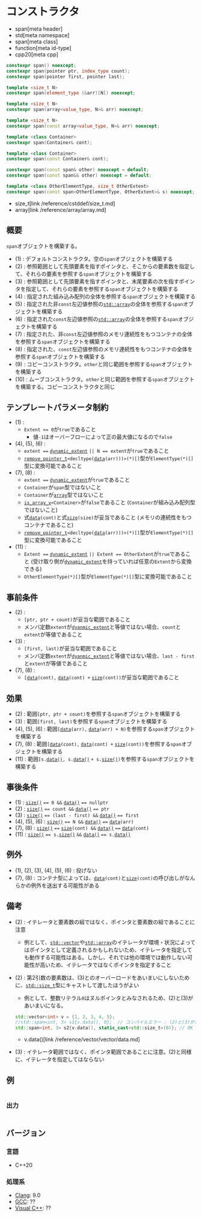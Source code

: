 # コンストラクタ
* span[meta header]
* std[meta namespace]
* span[meta class]
* function[meta id-type]
* cpp20[meta cpp]

```cpp
constexpr span() noexcept;                                             // (1)
constexpr span(pointer ptr, index_type count);                         // (2)
constexpr span(pointer first, pointer last);                           // (3)

template <size_t N>
constexpr span(element_type (&arr)[N]) noexcept;                       // (4)

template <size_t N>
constexpr span(array<value_type, N>& arr) noexcept;                    // (5)

template <size_t N>
constexpr span(const array<value_type, N>& arr) noexcept;              // (6)

template <class Container>
constexpr span(Container& cont);                                       // (7)

template <class Container>
constexpr span(const Container& cont);                                 // (8)

constexpr span(const span& other) noexcept = default;                  // (9)
constexpr span(const span&& other) noexcept = default;                 // (10)

template <class OtherElementType, size_t OtherExtent>
constexpr span(const span<OtherElementType, OtherExtent>& s) noexcept; // (11)
```
* size_t[link /reference/cstddef/size_t.md]
* array[link /reference/array/array.md]

## 概要
`span`オブジェクトを構築する。

- (1) : デフォルトコンストラクタ。空の`span`オブジェクトを構築する
- (2) : 参照範囲として先頭要素を指すポインタと、そこからの要素数を指定して、それらの要素を参照する`span`オブジェクトを構築する
- (3) : 参照範囲として先頭要素を指すポインタと、末尾要素の次を指すポインタを指定して、それらの要素を参照する`span`オブジェクトを構築する
- (4) : 指定された組み込み配列の全体を参照する`span`オブジェクトを構築する
- (5) : 指定された非`const`左辺値参照の[`std::array`](/reference/array/array.md)の全体を参照する`span`オブジェクトを構築する
- (6) : 指定された`const`左辺値参照の[`std::array`](/reference/array/array.md)の全体を参照する`span`オブジェクトを構築する
- (7) : 指定された、非`const`左辺値参照のメモリ連続性をもつコンテナの全体を参照する`span`オブジェクトを構築する
- (8) : 指定された、`const`左辺値参照のメモリ連続性をもつコンテナの全体を参照する`span`オブジェクトを構築する
- (9) : コピーコンストラクタ。`other`と同じ範囲を参照する`span`オブジェクトを構築する
- (10) : ムーブコンストラクタ。`other`と同じ範囲を参照する`span`オブジェクトを構築する。コピーコンストラクタと同じ


## テンプレートパラメータ制約
- (1) :
    - `Extent <= 0`が`true`であること
        - 値`-1`はオーバーフローによって正の最大値になるので`false`
- (4), (5), (6) :
    - `extent ==` [`dynamic_extent`](/reference/span/dynamic_extent.md.nolink) `|| N == extent`が`true`であること
    - [`remove_pointer_t`](/reference/type_traits/remove_pointer.md)`<decltype(`[`data`](/reference/iterator/data.md)`(arr)))>(*)[]`型が`ElementType(*)[]`型に変換可能であること
- (7), (8) :
    - `extent ==` [`dynamic_extent`](/reference/span/dynamic_extent.md.nolink)が`true`であること
    - `Container`が`span`型ではないこと
    - `Container`が[`array`](/reference/array/array.md)型ではないこと
    - [`is_array_v`](/reference/type_traits/is_array.md)`<Container>`が`false`であること (`Container`が組み込み配列型ではないこと)
    - 式[`data`](/reference/iterator/data.md)`(cont)`と式[`size`](/reference/iterator/size.md)`(size)`が妥当であること (メモリの連続性をもつコンテナであること)
    - [`remove_pointer_t`](/reference/type_traits/remove_pointer.md)`<decltype(`[`data`](/reference/iterator/data.md)`(arr)))>(*)[]`型が`ElementType(*)[]`型に変換可能であること
- (11) :
    - `Extent ==` [`dynamic_extent`](/reference/span/dynamic_extent.md.nolink) `|| Extent == OtherExtent`が`true`であること (受け取り側が[`dynamic_extent`](/reference/span/dynamic_extent.md.nolink)を持っていれば任意の`Extent`から変換できる)
    - `OtherElementType(*)[]`型が`ElementType(*)[]`型に変換可能であること


## 事前条件
- (2) :
    - `[ptr, ptr + count)`が妥当な範囲であること
    - メンバ定数`extent`が[`dyanmic_extent`](/reference/span/dynamic_extent.md.nolink)と等値ではない場合、`count`と`extent`が等値であること
- (3) :
    - `[first, last)`が妥当な範囲であること
    - メンバ定数`extent`が[`dyanmic_extent`](/reference/span/dynamic_extent.md.nolink)と等値ではない場合、`last - first`と`extent`が等値であること
- (7), (8) :
    - `[`[`data`](/reference/iterator/data.md)`(cont),` [`data`](/reference/iterator/data.md)`(cont) +` [`size`](/reference/iterator/size.md)`(cont))`が妥当な範囲であること


## 効果
- (2) : 範囲`[ptr, ptr + count)`を参照する`span`オブジェクトを構築する
- (3) : 範囲`[first, last)`を参照する`span`オブジェクトを構築する
- (4), (5), (6) : 範囲`[`[`data`](/reference/iterator/data.md)`(arr),` [`data`](/reference/iterator/data.md)`(arr) + N)`を参照する`span`オブジェクトを構築する
- (7), (8) : 範囲`[`[`data`](/reference/iterator/data.md)`(cont),` [`data`](/reference/iterator/data.md)`(cont) +` [`size`](/reference/iterator/size.md)`(cont))`を参照する`span`オブジェクトを構築する
- (11) : 範囲`[s.`[`data()`](data.md)`, s.`[`data()`](data.md) `+ s.`[`size()`](size.md)`)`を参照する`span`オブジェクトを構築する


## 事後条件
- (1) : [`size()`](size.md) `== 0 &&` [`data()`](data.md) `== nullptr`
- (2) : [`size()`](size.md) `== count &&` [`data()`](data.md) `== ptr`
- (3) : [`size()`](size.md) `== (last - first) &&` [`data()`](data.md) `== first`
- (4), (5), (6) : [`size()`](size.md) `== N &&` [`data()`](data.md) `==` [`data`](/reference/iterator/data.md)`(arr)`
- (7), (8) : [`size()`](size.md) `==` [`size`](/reference/iterator/size.md)`(cont) &&` [`data()`](data.md) `==` [`data`](/reference/iterator/data.md)`(cont)`
- (11) : [`size()`](size.md) `== s.`[`size()`](size.md) `&&` [`data()`](data.md) `== s.`[`data()`](data.md)


## 例外
- (1), (2), (3), (4), (5), (6) : 投げない
- (7), (8) : コンテナ型によっては、[`data`](/reference/iterator/data.md)`(cont)`と[`size`](/reference/iterator/size.md)`(cont)`の呼び出しがなんらかの例外を送出する可能性がある



## 備考
- (2) : イテレータと要素数の組ではなく、ポインタと要素数の組であることに注意
    - 例として、[`std::vector`](/reference/vector/vector.md)や[`std::array`](/reference/array/array.md)のイテレータが環境・状況によってはポインタとして定義されるかもしれないため、イテレータを指定しても動作する可能性はある。しかし、それでは他の環境では動作しない可能性が高いため、イテレータではなくポインタを指定すること
- (2) : 第2引数の要素数は、(3)とのオーバーロードをあいまいにしないために、[`std::size_t`](/reference/cstddef/size_t.md)型にキャストして渡したほうがよい
    - 例として、整数リテラル`0`はヌルポインタとみなされるため、(2)と(3)があいまいになる。
    ```cpp
    std::vector<int> v = {1, 2, 3, 4, 5};
    //std::span<int, 3> s1{v.data(), 0};  // コンパイルエラー : (2)と(3)があいまい
    std::span<int, 3> s2{v.data(), static_cast<std::size_t>(0)}; // OK
    ```
    * v.data()[link /reference/vector/vector/data.md]

- (3) : イテレータ範囲ではなく、ポインタ範囲であることに注意。(2)と同様に、イテレータを指定してはならない


## 例
```cpp example
```

### 出力
```
```

## バージョン
### 言語
- C++20

### 処理系
- [Clang](/implementation.md#clang): 9.0
- [GCC](/implementation.md#gcc): ??
- [Visual C++](/implementation.md#visual_cpp): ??
